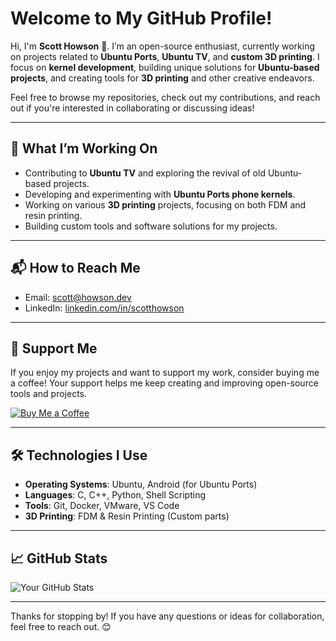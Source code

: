# Welcome to My GitHub Profile!

Hi, I'm **Scott Howson** 👋. I’m an open-source enthusiast, currently working on projects related to **Ubuntu Ports**, **Ubuntu TV**, and **custom 3D printing**. I focus on **kernel development**, building unique solutions for **Ubuntu-based projects**, and creating tools for **3D printing** and other creative endeavors.

Feel free to browse my repositories, check out my contributions, and reach out if you're interested in collaborating or discussing ideas!

---

## 🚀 What I’m Working On

- Contributing to **Ubuntu TV** and exploring the revival of old Ubuntu-based projects.
- Developing and experimenting with **Ubuntu Ports phone kernels**.
- Working on various **3D printing** projects, focusing on both FDM and resin printing.
- Building custom tools and software solutions for my projects.

---

## 📬 How to Reach Me

- Email: [scott@howson.dev](mailto:scott@howson.dev)
- LinkedIn: [linkedin.com/in/scotthowson](https://linkedin.com/in/scotthowson)

---

## 💖 Support Me

If you enjoy my projects and want to support my work, consider buying me a coffee! Your support helps me keep creating and improving open-source tools and projects.

[![Buy Me a Coffee](https://cdn.buymeacoffee.com/buttons/v2/default-yellow.png)](https://www.buymeacoffee.com/scotthowson)

---

## 🛠️ Technologies I Use

- **Operating Systems**: Ubuntu, Android (for Ubuntu Ports)
- **Languages**: C, C++, Python, Shell Scripting
- **Tools**: Git, Docker, VMware, VS Code
- **3D Printing**: FDM & Resin Printing (Custom parts)

---

## 📈 GitHub Stats

![Your GitHub Stats](https://github-readme-stats.vercel.app/api?username=scotthowson&show_icons=true&hide_title=true&count_private=true&hide=prs)

---

Thanks for stopping by! If you have any questions or ideas for collaboration, feel free to reach out. 😊
